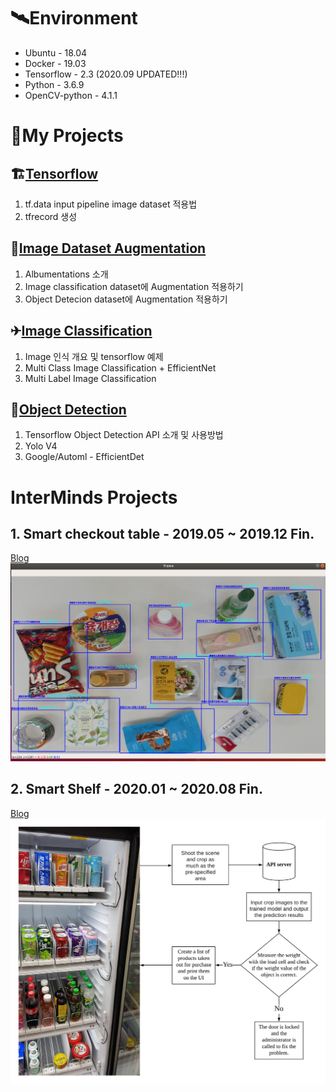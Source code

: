 # 🛰Environment
- Ubuntu - 18.04
- Docker - 19.03
- Tensorflow - 2.3 (2020.09 UPDATED!!!)
- Python - 3.6.9
- OpenCV-python - 4.1.1
         

# 🚀My Projects
## 🏗[Tensorflow](https://github.com/pervin0527/pervinco/blob/master/docs/Tensorflow_tutorial.md)  
   1. tf.data input pipeline image dataset 적용법
   2. tfrecord 생성

## 🚁[Image Dataset Augmentation](https://github.com/pervin0527/pervinco/blob/master/docs/Image_Dataset_Augmentation.md)  
   1. Albumentations 소개
   2. Image classification dataset에 Augmentation 적용하기
   3. Object Detecion dataset에 Augmentation 적용하기

## ✈[Image Classification](https://github.com/pervin0527/pervinco/blob/master/docs/image_classification.md)   
   1. Image 인식 개요 및 tensorflow 예제
   2. Multi Class Image Classification + EfficientNet
   3. Multi Label Image Classification

## 🚝[Object Detection](https://github.com/pervin0527/pervinco/blob/master/docs/Object_Detection.md)  
   1. Tensorflow Object Detection API 소개 및 사용방법
   2. Yolo V4
   3. Google/Automl - EfficientDet

# InterMinds Projects
  ## 1. Smart checkout table - 2019.05 ~ 2019.12 Fin.  
   
   [Blog](https://www.notion.so/pervin0527/InterMinds-Smart-Checkout-Table-5c8bd2acc4b246eda8193a90bb8066f9)
   ![sco](./docs/doc_imgs/2.png)

  ## 2. Smart Shelf - 2020.01 ~ 2020.08 Fin.
   
   [Blog](https://www.notion.so/pervin0527/Interminds-Smart-Cabinet-c13f8aa64c144ebf8ead49506e0359d3)
   ![smart cabinet](./docs/doc_imgs/smart_cabinet_02.jpeg)
   